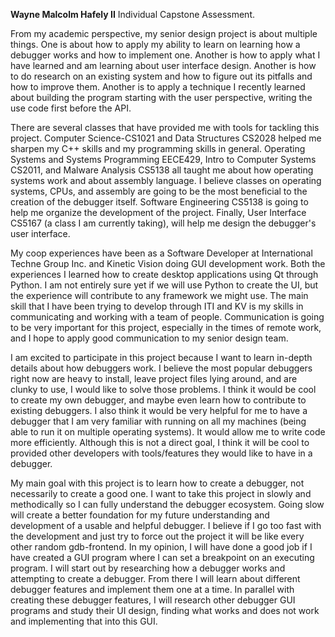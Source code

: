 **Wayne Malcolm Hafely II** Individual Capstone Assessment.

From my academic perspective, my senior design project is about multiple things.
One is about how to apply my ability to learn on learning how a debugger works and how to implement one.
Another is how to apply what I have learned and am learning about user interface design.
Another is how to do research on an existing system and how to figure out its pitfalls and how to improve them.
Another is to apply a technique I recently learned about building the program starting with the user perspective, writing the use code first before the API.

There are several classes that have provided me with tools for tackling this project.
Computer Science-CS1021 and Data Structures CS2028 helped me sharpen my C++ skills and my programming skills in general.
Operating Systems and Systems Programming EECE429, Intro to Computer Systems CS2011, and Malware Analysis CS5138 all taught me about how operating systems work and about assembly language.
I believe classes on operating systems, CPUs, and assembly are going to be the most beneficial to the creation of the debugger itself.
Software Engineering CS5138 is going to help me organize the development of the project.
Finally, User Interface CS5167 (a class I am currently taking), will help me design the debugger's user interface.

My coop experiences have been as a Software Developer at International Techne Group Inc. and Kinetic Vision doing GUI development work.
Both the experiences I learned how to create desktop applications using Qt through Python.
I am not entirely sure yet if we will use Python to create the UI, but the experience will contribute to any framework we might use.
The main skill that I have been trying to develop through ITI and KV is my skills in communicating and working with a team of people.
Communication is going to be very important for this project, especially in the times of remote work, and I hope to apply good communication to my senior design team.

I am excited to participate in this project because I want to learn in-depth details about how debuggers work.
I believe the most popular debuggers right now are heavy to install, leave project files lying around, and are clunky to use, I would like to solve those problems.
I think it would be cool to create my own debugger, and maybe even learn how to contribute to existing debuggers.
I also think it would be very helpful for me to have a debugger that I am very familiar with running on all my machines (being able to run it on multiple operating systems).
It would allow me to write code more efficiently.
Although this is not a direct goal, I think it will be cool to provided other developers with tools/features they would like to have in a debugger.

My main goal with this project is to learn how to create a debugger, not necessarily to create a good one.
I want to take this project in slowly and methodically so I can fully understand the debugger ecosystem.
Going slow will create a better foundation for my future understanding and development of a usable and helpful debugger.
I believe if I go too fast with the development and just try to force out the project it will be like every other random gdb-frontend.
In my opinion, I will have done a good job if I have created a GUI program where I can set a breakpoint on an executing program.
I will start out by researching how a debugger works and attempting to create a debugger. From there I will learn about different debugger features and implement them one at a time.
In parallel with creating these debugger features, I will research other debugger GUI programs and study their UI design, finding what works and does not work and implementing that into this GUI.